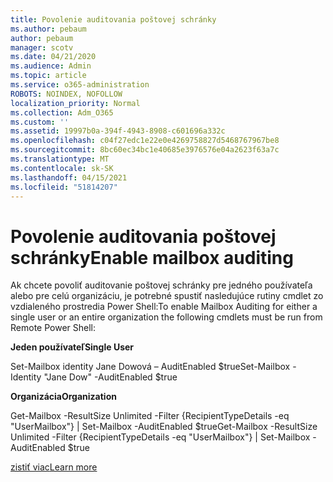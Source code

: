 ```yaml
---
title: Povolenie auditovania poštovej schránky
ms.author: pebaum
author: pebaum
manager: scotv
ms.date: 04/21/2020
ms.audience: Admin
ms.topic: article
ms.service: o365-administration
ROBOTS: NOINDEX, NOFOLLOW
localization_priority: Normal
ms.collection: Adm_O365
ms.custom: ''
ms.assetid: 19997b0a-394f-4943-8908-c601696a332c
ms.openlocfilehash: c04f27edc1e22e0e4269758827d5468767967be8
ms.sourcegitcommit: 8bc60ec34bc1e40685e3976576e04a2623f63a7c
ms.translationtype: MT
ms.contentlocale: sk-SK
ms.lasthandoff: 04/15/2021
ms.locfileid: "51814207"
---
```

# <a name="enable-mailbox-auditing"></a><span data-ttu-id="2c3b6-102">Povolenie auditovania poštovej schránky</span><span class="sxs-lookup"><span data-stu-id="2c3b6-102">Enable mailbox auditing</span></span>

<span data-ttu-id="2c3b6-103">Ak chcete povoliť auditovanie poštovej schránky pre jedného používateľa alebo pre celú organizáciu, je potrebné spustiť nasledujúce rutiny cmdlet zo vzdialeného prostredia Power Shell:</span><span class="sxs-lookup"><span data-stu-id="2c3b6-103">To enable Mailbox Auditing for either a single user or an entire organization the following cmdlets must be run from Remote Power Shell:</span></span>
  
 <span data-ttu-id="2c3b6-104">**Jeden používateľ**</span><span class="sxs-lookup"><span data-stu-id="2c3b6-104">**Single User**</span></span>
  
<span data-ttu-id="2c3b6-105">Set-Mailbox identity Jane Dowová – AuditEnabled $true</span><span class="sxs-lookup"><span data-stu-id="2c3b6-105">Set-Mailbox -Identity "Jane Dow" -AuditEnabled $true</span></span>
  
 <span data-ttu-id="2c3b6-106">**Organizácia**</span><span class="sxs-lookup"><span data-stu-id="2c3b6-106">**Organization**</span></span>
  
<span data-ttu-id="2c3b6-107">Get-Mailbox -ResultSize Unlimited -Filter {RecipientTypeDetails -eq "UserMailbox"} | Set-Mailbox -AuditEnabled $true</span><span class="sxs-lookup"><span data-stu-id="2c3b6-107">Get-Mailbox -ResultSize Unlimited -Filter {RecipientTypeDetails -eq "UserMailbox"} | Set-Mailbox -AuditEnabled $true</span></span>
  
[<span data-ttu-id="2c3b6-108">zistiť viac</span><span class="sxs-lookup"><span data-stu-id="2c3b6-108">Learn more</span></span>](https://docs.microsoft.com/microsoft-365/compliance/enable-mailbox-auditing)
  

